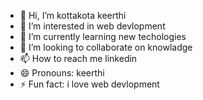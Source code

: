 - 👋 Hi, I’m kottakota keerthi
- 👀 I’m interested in web devlopment
- 🌱 I’m currently learning new techologies
- 💞️ I’m looking to collaborate on  knowladge
- 📫 How to reach me linkedin
- 😄 Pronouns: keerthi
- ⚡ Fun fact: i love web devlopment 

<!---
Keerthi01k/Keerthi01k is a ✨ special ✨ repository because its `README.md` (this file) appears on your GitHub profile.
You can click the Preview link to take a look at your changes.
--->
